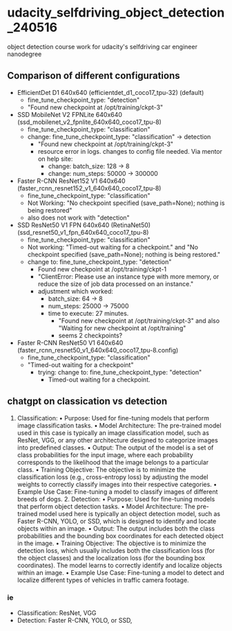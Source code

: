 # udacity_selfdriving_object_detection_240516
object detection course work for udacity's selfdriving car engineer nanodegree 

## Comparison of different configurations
* EfficientDet D1 640x640 (efficientdet_d1_coco17_tpu-32) (default)
  * fine_tune_checkpoint_type: "detection"
  * "Found new checkpoint at /opt/training/ckpt-3"
* SSD MobileNet V2 FPNLite 640x640 (ssd_mobilenet_v2_fpnlite_640x640_coco17_tpu-8)
  * fine_tune_checkpoint_type: "classification"
  * change: fine_tune_checkpoint_type: "classification" -> detection
    * "Found new checkpoint at /opt/training/ckpt-3"
    * resource error in logs. changes to config file needed. Via mentor on help site:
      * change: batch_size: 128 -> 8
      * change: num_steps: 50000 -> 300000
* Faster R-CNN ResNet152 V1 640x640 (faster_rcnn_resnet152_v1_640x640_coco17_tpu-8)
  * fine_tune_checkpoint_type: "classification"
  * Not Working: "No checkpoint specified (save_path=None); nothing is being restored"
  * also does not work with "detection"
* SSD ResNet50 V1 FPN 640x640 (RetinaNet50) (ssd_resnet50_v1_fpn_640x640_coco17_tpu-8)
  * fine_tune_checkpoint_type: "classification"
  * Not working: "Timed-out waiting for a checkpoint." and "No checkpoint specified (save_path=None); nothing is being restored."
  * change to: fine_tune_checkpoint_type: "detection"
    * Found new checkpoint at /opt/training/ckpt-1
    * "ClientError: Please use an instance type with more memory, or reduce the size of job data processed on an instance."
    * adjustment which worked:
      * batch_size: 64 -> 8
      * num_steps: 25000 -> 75000
      * time to execute: 27 minutes.
        * "Found new checkpoint at /opt/training/ckpt-3" and also "Waiting for new checkpoint at /opt/training"
        * seems 2 checkpoints?
* Faster R-CNN ResNet50 V1 640x640 (faster_rcnn_resnet50_v1_640x640_coco17_tpu-8.config)
  * fine_tune_checkpoint_type: "classification"
  * "Timed-out waiting for a checkpoint"
    * trying: change to: fine_tune_checkpoint_type: "detection"
      * Timed-out waiting for a checkpoint.
  
   
## chatgpt on classication vs detection
1.	Classification:
	•	Purpose: Used for fine-tuning models that perform image classification tasks.
	•	Model Architecture: The pre-trained model used in this case is typically an image classification model, such as ResNet, VGG, or any other architecture designed to categorize images into predefined classes.
	•	Output: The output of the model is a set of class probabilities for the input image, where each probability corresponds to the likelihood that the image belongs to a particular class.
	•	Training Objective: The objective is to minimize the classification loss (e.g., cross-entropy loss) by adjusting the model weights to correctly classify images into their respective categories.
	•	Example Use Case: Fine-tuning a model to classify images of different breeds of dogs.
	2.	Detection:
	•	Purpose: Used for fine-tuning models that perform object detection tasks.
	•	Model Architecture: The pre-trained model used here is typically an object detection model, such as Faster R-CNN, YOLO, or SSD, which is designed to identify and locate objects within an image.
	•	Output: The output includes both the class probabilities and the bounding box coordinates for each detected object in the image.
	•	Training Objective: The objective is to minimize the detection loss, which usually includes both the classification loss (for the object classes) and the localization loss (for the bounding box coordinates). The model learns to correctly identify and localize objects within an image.
	•	Example Use Case: Fine-tuning a model to detect and localize different types of vehicles in traffic camera footage.

### ie
* Classification: ResNet, VGG
* Detection: Faster R-CNN, YOLO, or SSD,

